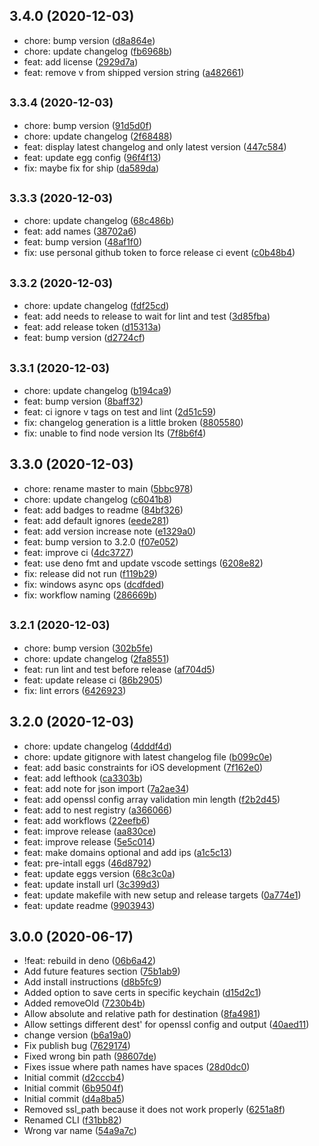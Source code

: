 ## 3.4.0 (2020-12-03)

- chore: bump version
  ([d8a864e](https://github.com/m8finder/webssl/commit/d8a864e))
- chore: update changelog
  ([fb6968b](https://github.com/m8finder/webssl/commit/fb6968b))
- feat: add license
  ([2929d7a](https://github.com/m8finder/webssl/commit/2929d7a))
- feat: remove v from shipped version string
  ([a482661](https://github.com/m8finder/webssl/commit/a482661))

## <small>3.3.4 (2020-12-03)</small>

- chore: bump version
  ([91d5d0f](https://github.com/m8finder/webssl/commit/91d5d0f))
- chore: update changelog
  ([2f68488](https://github.com/m8finder/webssl/commit/2f68488))
- feat: display latest changelog and only latest version
  ([447c584](https://github.com/m8finder/webssl/commit/447c584))
- feat: update egg config
  ([96f4f13](https://github.com/m8finder/webssl/commit/96f4f13))
- fix: maybe fix for ship
  ([da589da](https://github.com/m8finder/webssl/commit/da589da))

## <small>3.3.3 (2020-12-03)</small>

- chore: update changelog
  ([68c486b](https://github.com/m8finder/webssl/commit/68c486b))
- feat: add names ([38702a6](https://github.com/m8finder/webssl/commit/38702a6))
- feat: bump version
  ([48af1f0](https://github.com/m8finder/webssl/commit/48af1f0))
- fix: use personal github token to force release ci event
  ([c0b48b4](https://github.com/m8finder/webssl/commit/c0b48b4))

## <small>3.3.2 (2020-12-03)</small>

- chore: update changelog
  ([fdf25cd](https://github.com/m8finder/webssl/commit/fdf25cd))
- feat: add needs to release to wait for lint and test
  ([3d85fba](https://github.com/m8finder/webssl/commit/3d85fba))
- feat: add release token
  ([d15313a](https://github.com/m8finder/webssl/commit/d15313a))
- feat: bump version
  ([d2724cf](https://github.com/m8finder/webssl/commit/d2724cf))

## <small>3.3.1 (2020-12-03)</small>

- chore: update changelog
  ([b194ca9](https://github.com/m8finder/webssl/commit/b194ca9))
- feat: bump version
  ([8baff32](https://github.com/m8finder/webssl/commit/8baff32))
- feat: ci ignore v tags on test and lint
  ([2d51c59](https://github.com/m8finder/webssl/commit/2d51c59))
- fix: changelog generation is a little broken
  ([8805580](https://github.com/m8finder/webssl/commit/8805580))
- fix: unable to find node version lts
  ([7f8b6f4](https://github.com/m8finder/webssl/commit/7f8b6f4))

## 3.3.0 (2020-12-03)

- chore: rename master to main
  ([5bbc978](https://github.com/m8finder/webssl/commit/5bbc978))
- chore: update changelog
  ([c6041b8](https://github.com/m8finder/webssl/commit/c6041b8))
- feat: add badges to readme
  ([84bf326](https://github.com/m8finder/webssl/commit/84bf326))
- feat: add default ignores
  ([eede281](https://github.com/m8finder/webssl/commit/eede281))
- feat: add version increase note
  ([e1329a0](https://github.com/m8finder/webssl/commit/e1329a0))
- feat: bump version to 3.2.0
  ([f07e052](https://github.com/m8finder/webssl/commit/f07e052))
- feat: improve ci
  ([4dc3727](https://github.com/m8finder/webssl/commit/4dc3727))
- feat: use deno fmt and update vscode settings
  ([6208e82](https://github.com/m8finder/webssl/commit/6208e82))
- fix: release did not run
  ([f119b29](https://github.com/m8finder/webssl/commit/f119b29))
- fix: windows async ops
  ([dcdfded](https://github.com/m8finder/webssl/commit/dcdfded))
- fix: workflow naming
  ([286669b](https://github.com/m8finder/webssl/commit/286669b))

## <small>3.2.1 (2020-12-03)</small>

- chore: bump version
  ([302b5fe](https://github.com/m8finder/webssl/commit/302b5fe))
- chore: update changelog
  ([2fa8551](https://github.com/m8finder/webssl/commit/2fa8551))
- feat: run lint and test before release
  ([af704d5](https://github.com/m8finder/webssl/commit/af704d5))
- feat: update release ci
  ([86b2905](https://github.com/m8finder/webssl/commit/86b2905))
- fix: lint errors
  ([6426923](https://github.com/m8finder/webssl/commit/6426923))

## 3.2.0 (2020-12-03)

- chore: update changelog
  ([4dddf4d](https://github.com/m8finder/webssl/commit/4dddf4d))
- chore: update gitignore with latest changelog file
  ([b099c0e](https://github.com/m8finder/webssl/commit/b099c0e))
- feat: add basic constraints for iOS development
  ([7f162e0](https://github.com/m8finder/webssl/commit/7f162e0))
- feat: add lefthook
  ([ca3303b](https://github.com/m8finder/webssl/commit/ca3303b))
- feat: add note for json import
  ([7a2ae34](https://github.com/m8finder/webssl/commit/7a2ae34))
- feat: add openssl config array validation min length
  ([f2b2d45](https://github.com/m8finder/webssl/commit/f2b2d45))
- feat: add to nest registry
  ([a366066](https://github.com/m8finder/webssl/commit/a366066))
- feat: add workflows
  ([22eefb6](https://github.com/m8finder/webssl/commit/22eefb6))
- feat: improve release
  ([aa830ce](https://github.com/m8finder/webssl/commit/aa830ce))
- feat: improve release
  ([5e5c014](https://github.com/m8finder/webssl/commit/5e5c014))
- feat: make domains optional and add ips
  ([a1c5c13](https://github.com/m8finder/webssl/commit/a1c5c13))
- feat: pre-intall eggs
  ([46d8792](https://github.com/m8finder/webssl/commit/46d8792))
- feat: update eggs version
  ([68c3c0a](https://github.com/m8finder/webssl/commit/68c3c0a))
- feat: update install url
  ([3c399d3](https://github.com/m8finder/webssl/commit/3c399d3))
- feat: update makefile with new setup and release targets
  ([0a774e1](https://github.com/m8finder/webssl/commit/0a774e1))
- feat: update readme
  ([9903943](https://github.com/m8finder/webssl/commit/9903943))

## 3.0.0 (2020-06-17)

- !feat: rebuild in deno
  ([06b6a42](https://github.com/m8finder/webssl/commit/06b6a42))
- Add future features section
  ([75b1ab9](https://github.com/m8finder/webssl/commit/75b1ab9))
- Add install instructions
  ([d8b5fc9](https://github.com/m8finder/webssl/commit/d8b5fc9))
- Added option to save certs in specific keychain
  ([d15d2c1](https://github.com/m8finder/webssl/commit/d15d2c1))
- Added removeOld ([7230b4b](https://github.com/m8finder/webssl/commit/7230b4b))
- Allow absolute and relative path for destination
  ([8fa4981](https://github.com/m8finder/webssl/commit/8fa4981))
- Allow settings different dest' for openssl config and output
  ([40aed11](https://github.com/m8finder/webssl/commit/40aed11))
- change version ([b6a19a0](https://github.com/m8finder/webssl/commit/b6a19a0))
- Fix publish bug ([7629174](https://github.com/m8finder/webssl/commit/7629174))
- Fixed wrong bin path
  ([98607de](https://github.com/m8finder/webssl/commit/98607de))
- Fixes issue where path names have spaces
  ([28d0dc0](https://github.com/m8finder/webssl/commit/28d0dc0))
- Initial commit ([d2cccb4](https://github.com/m8finder/webssl/commit/d2cccb4))
- Initial commit ([6b9504f](https://github.com/m8finder/webssl/commit/6b9504f))
- Initial commit ([d4a8ba5](https://github.com/m8finder/webssl/commit/d4a8ba5))
- Removed ssl_path because it does not work properly
  ([6251a8f](https://github.com/m8finder/webssl/commit/6251a8f))
- Renamed CLI ([f31bb82](https://github.com/m8finder/webssl/commit/f31bb82))
- Wrong var name ([54a9a7c](https://github.com/m8finder/webssl/commit/54a9a7c))

